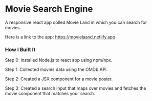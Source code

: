 # Movie Search Engine

A responsive react app colled Movie Land in which you can search for movies.

Here is a link to the app: https://movielaand.netlify.app

### How I Built It

Step 0: Installed Node.js to react app using npm/npx.

Step 1: Collected movies data using the OMDb API.

Step 2: Created a JSX component for a movie poster.

Step 3: Created a search input that maps over movies and fetches the movie component that matches your search.
